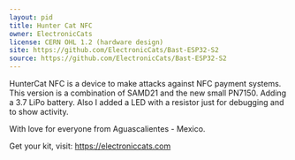 ```yaml
---
layout: pid
title: Hunter Cat NFC
owner: ElectronicCats
license: CERN OHL 1.2 (hardware design)
site: https://github.com/ElectronicCats/Bast-ESP32-S2
source: https://github.com/ElectronicCats/Bast-ESP32-S2
---
```

HunterCat NFC is a device to make attacks against NFC payment systems. This version is a combination of SAMD21 and the new small PN7150. Adding a 3.7 LiPo battery. Also I added a LED with a resistor just for debugging and to show activity.


With love for everyone from Aguascalientes - Mexico.

Get your kit, visit: https://electroniccats.com
